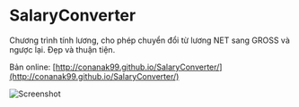 # SalaryConverter
Chương trình tính lương, cho phép chuyển đổi từ lương NET sang GROSS và ngược lại. Đẹp và thuận tiện.

Bản online: [http://conanak99.github.io/SalaryConverter/](http://conanak99.github.io/SalaryConverter/)


![Screenshot](https://raw.githubusercontent.com/conanak99/SalaryConverter/master/screenshot.PNG)
